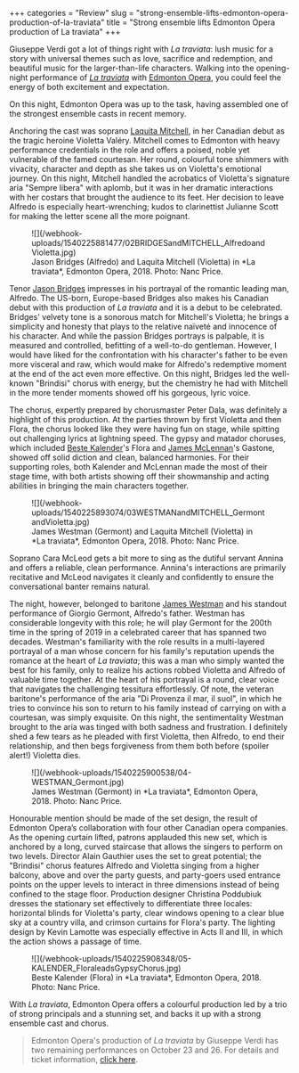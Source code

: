 +++
categories = "Review"
slug = "strong-ensemble-lifts-edmonton-opera-production-of-la-traviata"
title = "Strong ensemble lifts Edmonton Opera production of La traviata"
+++

Giuseppe Verdi got a lot of things right with *La traviata*: lush music for a story with universal themes such as love, sacrifice and redemption, and beautiful music for the larger-than-life characters. Walking into the opening-night performance of [*La traviata*](https://www.edmontonopera.com/2018-19/la-traviata/) with [Edmonton Opera](/scene/companies/edmonton-opera/), you could feel the energy of both excitement and expectation.

On this night, Edmonton Opera was up to the task, having assembled one of the strongest ensemble casts in recent memory.

Anchoring the cast was soprano [Laquita Mitchell](/scene/people/laquita-mitchell/), in her Canadian debut as the tragic heroine Violetta Valéry. Mitchell comes to Edmonton with heavy performance credentials in the role and offers a poised, noble yet vulnerable of the famed courtesan. Her round, colourful tone shimmers with vivacity, character and depth as she takes us on Violetta's emotional journey. On this night, Mitchell handled the acrobatics of Violetta's signature aria "Sempre libera" with aplomb, but it was in her dramatic interactions with her costars that brought the audience to its feet. Her decision to leave Alfredo is especially heart-wrenching; kudos to clarinettist Julianne Scott for making the letter scene all the more poignant.

<figure data-type="image">
![](/webhook-uploads/1540225881477/02BRIDGESandMITCHELL_AlfredoandVioletta.jpg)
<figcaption>Jason Bridges (Alfredo) and Laquita Mitchell (Violetta) in *La traviata*, Edmonton Opera, 2018. Photo: Nanc Price.</figcaption>
</figure>

Tenor [Jason Bridges](/scene/people/jason-bridges/) impresses in his portrayal of the romantic leading man, Alfredo. The US-born, Europe-based Bridges also makes his Canadian debut with this production of *La traviata* and it is a debut to be celebrated. Bridges' velvety tone is a sonorous match for Mitchell's Violetta; he brings a simplicity and honesty that plays to the relative naïveté and innocence of his character. And while the passion Bridges portrays is palpable, it is measured and controlled, befitting of a well-to-do gentleman. However, I would have liked for the confrontation with his character's father to be even more visceral and raw, which would make for Alfredo's redemptive moment at the end of the act even more effective. On this night, Bridges led the well-known "Brindisi" chorus with energy, but the chemistry he had with Mitchell in the more tender moments showed off his gorgeous, lyric voice.

The chorus, expertly prepared by chorusmaster Peter Dala, was definitely a highlight of this production. At the parties thrown by first Violetta and then Flora, the chorus looked like they were having fun on stage, while spitting out challenging lyrics at lightning speed. The gypsy and matador choruses, which included [Beste Kalender](/scene/people/beste-kalender/)'s Flora and [James McLennan](/scene/people/james-mclennan/)'s Gastone, showed off solid diction and clean, balanced harmonies. For their supporting roles, both Kalender and McLennan made the most of their stage time, with both artists showing off their showmanship and acting abilities in bringing the main characters together.

<figure data-type="image">
![](/webhook-uploads/1540225893074/03WESTMANandMITCHELL_GermontandVioletta.jpg)
<figcaption>James Westman (Germont) and Laquita Mitchell (Violetta) in *La traviata*, Edmonton Opera, 2018. Photo: Nanc Price.</figcaption>
</figure>

Soprano Cara McLeod gets a bit more to sing as the dutiful servant Annina and offers a reliable, clean performance. Annina's interactions are primarily recitative and McLeod navigates it cleanly and confidently to ensure the conversational banter remains natural.

The night, however, belonged to baritone [James Westman](/scene/people/james-westman/) and his standout performance of Giorgio Germont, Alfredo's father. Westman has considerable longevity with this role; he will play Germont for the 200th time in the spring of 2019 in a celebrated career that has spanned two decades. Westman's familiarity with the role results in a multi-layered portrayal of a man whose concern for his family's reputation upends the romance at the heart of *La traviata*; this was a man who simply wanted the best for his family, only to realize his actions robbed Violetta and Alfredo of valuable time together. At the heart of his portrayal is a round, clear voice that navigates the challenging tessitura effortlessly. Of note, the veteran baritone's performance of the aria "Di Provenza il mar, il suol", in which he tries to convince his son to return to his family instead of carrying on with a courtesan, was simply exquisite. On this night, the sentimentality Westman brought to the aria was tinged with both sadness and frustration. I definitely shed a few tears as he pleaded with first Violetta, then Alfredo, to end their relationship, and then begs forgiveness from them both before (spoiler alert!) Violetta dies.

<figure data-type="image">
![](/webhook-uploads/1540225900538/04-WESTMAN_Germont.jpg)
<figcaption>James Westman (Germont) in *La traviata*, Edmonton Opera, 2018. Photo: Nanc Price.</figcaption>
</figure>

Honourable mention should be made of the set design, the result of Edmonton Opera’s collaboration with four other Canadian opera companies. As the opening curtain lifted, patrons applauded this new set, which is anchored by a long, curved staircase that allows the singers to perform on two levels. Director Alain Gauthier uses the set to great potential; the "Brindisi" chorus features Alfredo and Violetta singing from a higher balcony, above and over the party guests, and party-goers used entrance points on the upper levels to interact in three dimensions instead of being confined to the stage floor. Production designer Christina Poddubiuk dresses the stationary set effectively to differentiate three locales: horizontal blinds for Violetta's party, clear windows opening to a clear blue sky at a country villa, and crimson curtains for Flora's party. The lighting design by Kevin Lamotte was especially effective in Acts II and III, in which the action shows a passage of time.

<figure data-type="image">
![](/webhook-uploads/1540225908348/05-KALENDER_FloraleadsGypsyChorus.jpg)
<figcaption>Beste Kalender (Flora) in *La traviata*, Edmonton Opera, 2018. Photo: Nanc Price.</figcaption>
</figure>

With *La traviata*, Edmonton Opera offers a colourful production led by a trio of strong principals and a stunning set, and backs it up with a strong ensemble cast and chorus.

>Edmonton Opera's production of *La traviata* by Giuseppe Verdi has two remaining performances on October 23 and 26. For details and ticket information, [click here](https://www.edmontonopera.com/2018-19/la-traviata/).
